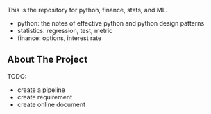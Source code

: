 This is the repository for python, finance, stats, 
and ML.

- python: the notes of effective python and python design patterns
- statistics: regression, test, metric
- finance: options, interest rate

<!-- ABOUT THE PROJECT -->
## About The Project

TODO:
- create a pipeline 
- create requirement
- create online document
